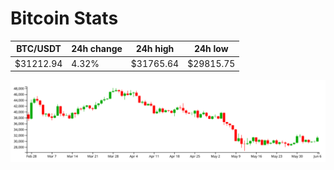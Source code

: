 # Bitcoin Stats

BTC/USDT|24h change|24h high|24h low|
|---|---|---|---|
|$31212.94|4.32%|$31765.64|$29815.75|

<img src="./chart.svg">

